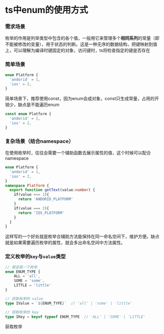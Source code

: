 # ts中enum的使用方式

### 需求场景

枚举的作用是列举类型中包含的各个值，一般用它来管理多个**相同系列**的常量（即不能被修改的变量），用于状态的判断。这是一种无序的数据结构，把键映射到值上，可以理解为编译时键固定的对象，访问键时，ts将检查指定的键是否存在

### 简单场景

```typescript
enum Platform {
  'andorid' = 1,
  'ios' = 2,
}
```

简单场景下，推荐使用const，因为enum会成对象，const只生成常量，占用的开销少，缺点是不能遍历enum

```typescript
const enum Platform {
  'andorid' = 1,
  'ios' = 2,
}
```

### 复杂场景（结合namespace）

在使用枚举时，往往会需要一个辅助函数去展示属性的值，这个时候可以配合 namespace

```typescript
enum Platform {
  'andorid' = 1,
  'ios' = 2,
}
namespace Platform {
  export function getText(value:number) {
    if(value === 1){
      return 'ANDORID_PLATFORM'
    }
    if(value === 2){
      return 'IOS_PLATFORM'
    }
  }
}
```

这样写的一个好处就是枚举合辅助方法能保持在同一命名空间下，维护方便。缺点就是如果需要遍历枚举的属性，就会多出命名空间中方法属性。



### 定义枚举的`key`与`value`类型

```typescript
// 假设我一个枚举
enum ENUM_TYPE {
    ALL = 'all',
    SOME = 'some',
    LITTLE = 'little'
}

// 获取枚举的 value
type IValue = `${ENUM_TYPE}`  // 'all' | 'some' | 'little'

// 获取枚举的 key
type IKey = keyof typeof ENUM_TYPE  // 'ALL' | 'SOME' | 'LITTLE'
```

获取枚举